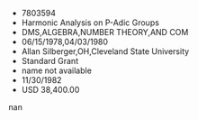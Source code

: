 
* 7803594
* Harmonic Analysis on P-Adic Groups
* DMS,ALGEBRA,NUMBER THEORY,AND COM
* 06/15/1978,04/03/1980
* Allan Silberger,OH,Cleveland State University
* Standard Grant
*   name not available
* 11/30/1982
* USD 38,400.00

nan
